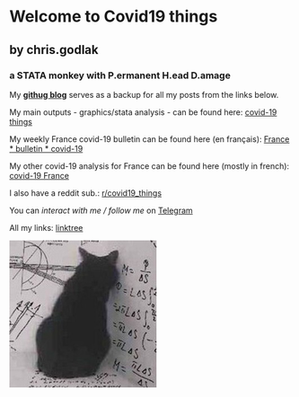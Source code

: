 
# Welcome to Covid19 things 
## by chris.godlak
### a STATA monkey with P.ermanent H.ead D.amage

My **[githug blog](https://chrisgodlak.github.io/)** serves as a backup for all my posts from the links below.

My main outputs - graphics/stata analysis - can be found here: [covid-19 things](https://godlak.substack.com/) 

My weekly France covid-19 bulletin can be found here (en français): [France * bulletin * covid-19](https://chrisgodlak.github.io/covid19/FRAc19bul.html)

My other covid-19 analysis for France can be found here (mostly in french): [covid-19 France](https://chrisgodlak.medium.com/)

I also have a reddit sub.: [r/covid19_things](https://www.reddit.com/r/Covid19_things/)

You can _interact with me / follow me_ on [Telegram](https://t.me/chrisgodlak)

All my links: [linktree](https://linktr.ee/chris.godlak)

![Image](https://raw.githubusercontent.com/chrisgodlak/covid19/main/images/statacat.png)
